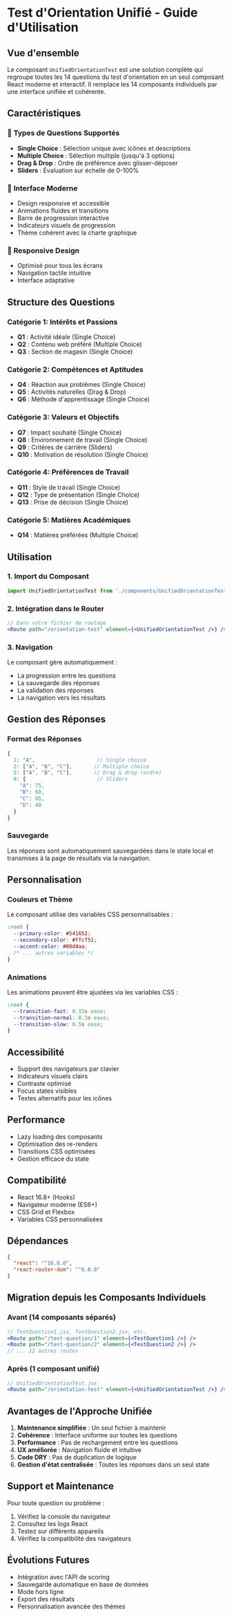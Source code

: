 # Test d'Orientation Unifié - Guide d'Utilisation

## Vue d'ensemble

Le composant `UnifiedOrientationTest` est une solution complète qui regroupe toutes les 14 questions du test d'orientation en un seul composant React moderne et interactif. Il remplace les 14 composants individuels par une interface unifiée et cohérente.

## Caractéristiques

### 🎯 **Types de Questions Supportés**
- **Single Choice** : Sélection unique avec icônes et descriptions
- **Multiple Choice** : Sélection multiple (jusqu'à 3 options)
- **Drag & Drop** : Ordre de préférence avec glisser-déposer
- **Sliders** : Évaluation sur échelle de 0-100%

### 🎨 **Interface Moderne**
- Design responsive et accessible
- Animations fluides et transitions
- Barre de progression interactive
- Indicateurs visuels de progression
- Thème cohérent avec la charte graphique

### 📱 **Responsive Design**
- Optimisé pour tous les écrans
- Navigation tactile intuitive
- Interface adaptative

## Structure des Questions

### Catégorie 1: Intérêts et Passions
- **Q1** : Activité idéale (Single Choice)
- **Q2** : Contenu web préféré (Multiple Choice)
- **Q3** : Section de magasin (Single Choice)

### Catégorie 2: Compétences et Aptitudes
- **Q4** : Réaction aux problèmes (Single Choice)
- **Q5** : Activités naturelles (Drag & Drop)
- **Q6** : Méthode d'apprentissage (Single Choice)

### Catégorie 3: Valeurs et Objectifs
- **Q7** : Impact souhaité (Single Choice)
- **Q8** : Environnement de travail (Single Choice)
- **Q9** : Critères de carrière (Sliders)
- **Q10** : Motivation de résolution (Single Choice)

### Catégorie 4: Préférences de Travail
- **Q11** : Style de travail (Single Choice)
- **Q12** : Type de présentation (Single Choice)
- **Q13** : Prise de décision (Single Choice)

### Catégorie 5: Matières Académiques
- **Q14** : Matières préférées (Multiple Choice)

## Utilisation

### 1. Import du Composant

```jsx
import UnifiedOrientationTest from './components/UnifiedOrientationTest';
```

### 2. Intégration dans le Router

```jsx
// Dans votre fichier de routage
<Route path="/orientation-test" element={<UnifiedOrientationTest />} />
```

### 3. Navigation

Le composant gère automatiquement :
- La progression entre les questions
- La sauvegarde des réponses
- La validation des réponses
- La navigation vers les résultats

## Gestion des Réponses

### Format des Réponses

```javascript
{
  1: "A",                    // Single choice
  2: ["A", "B", "C"],       // Multiple choice
  5: ["A", "B", "C"],       // Drag & drop (ordre)
  9: {                       // Sliders
    "A": 75,
    "B": 60,
    "C": 85,
    "D": 40
  }
}
```

### Sauvegarde

Les réponses sont automatiquement sauvegardées dans le state local et transmises à la page de résultats via la navigation.

## Personnalisation

### Couleurs et Thème

Le composant utilise des variables CSS personnalisables :

```css
:root {
  --primary-color: #541652;
  --secondary-color: #ffcf51;
  --accent-color: #00d4aa;
  /* ... autres variables */
}
```

### Animations

Les animations peuvent être ajustées via les variables CSS :

```css
:root {
  --transition-fast: 0.15s ease;
  --transition-normal: 0.3s ease;
  --transition-slow: 0.5s ease;
}
```

## Accessibilité

- Support des navigateurs par clavier
- Indicateurs visuels clairs
- Contraste optimisé
- Focus states visibles
- Textes alternatifs pour les icônes

## Performance

- Lazy loading des composants
- Optimisation des re-renders
- Transitions CSS optimisées
- Gestion efficace du state

## Compatibilité

- React 16.8+ (Hooks)
- Navigateur moderne (ES6+)
- CSS Grid et Flexbox
- Variables CSS personnalisées

## Dépendances

```json
{
  "react": "^16.8.0",
  "react-router-dom": "^6.0.0"
}
```

## Migration depuis les Composants Individuels

### Avant (14 composants séparés)
```jsx
// TestQuestion1.jsx, TestQuestion2.jsx, etc.
<Route path="/test-question/1" element={<TestQuestion1 />} />
<Route path="/test-question/2" element={<TestQuestion2 />} />
// ... 12 autres routes
```

### Après (1 composant unifié)
```jsx
// UnifiedOrientationTest.jsx
<Route path="/orientation-test" element={<UnifiedOrientationTest />} />
```

## Avantages de l'Approche Unifiée

1. **Maintenance simplifiée** : Un seul fichier à maintenir
2. **Cohérence** : Interface uniforme sur toutes les questions
3. **Performance** : Pas de rechargement entre les questions
4. **UX améliorée** : Navigation fluide et intuitive
5. **Code DRY** : Pas de duplication de logique
6. **Gestion d'état centralisée** : Toutes les réponses dans un seul state

## Support et Maintenance

Pour toute question ou problème :
1. Vérifiez la console du navigateur
2. Consultez les logs React
3. Testez sur différents appareils
4. Vérifiez la compatibilité des navigateurs

## Évolutions Futures

- Intégration avec l'API de scoring
- Sauvegarde automatique en base de données
- Mode hors ligne
- Export des résultats
- Personnalisation avancée des thèmes
